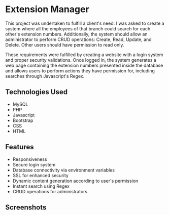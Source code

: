# Extension Manager
This project was undertaken to fulfill a client's need. I was asked to create a system where all the employees of that branch could search for each other's extension numbers. Additionally, the system should allow an administrator to perform CRUD operations: Create, Read, Update, and Delete. Other users should have permission to read only.

These requirements were fulfilled by creating a website with a login system and proper security validations. Once logged in, the system generates a web page containing the extension numbers presented inside the database and allows users to perform actions they have permission for, including searches through Javascript's Regex.

## Technologies Used
- MySQL
- PHP
- Javascript
- Bootstrap
- CSS
- HTML

## Features
- Responsiveness
- Secure login system
- Database connectivity via environment variables
- SSL for enhanced security
- Dynamic content generation according to user's permission
- Instant search using Regex
- CRUD operations for administrators

## Screenshots
<div style="display: flex;">
  <img src="" alt="" style="">
  <img src="" alt="" style="">
</div>
